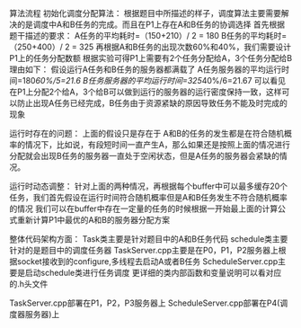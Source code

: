 算法流程
初始化调度分配算法：
根据题目中所描述的样子，调度算法主要需要解决的是调度中A和B任务的完成。而且在P1上存在A和B任务的协调选择
首先根据题干描述的要求：
A任务的平均耗时=（150+210）/ 2 = 180
B任务的平均耗时=（250+400）/ 2 = 325
再根据A和B任务的出现次数60%和40%，我们需要设计P1上的任务分配数额
根据实验可得P1上需要有2个任务分配给A，3个任务分配给B
理由如下：
假设运行A任务和B任务的服务器都满载了
A任务服务器的平均运行时间=180*60%/5=21.6
B任务服务器的平均运行时间=325*40%/6=21.67
可以看见在P1上分配2个给A，3个给B可以做到运行的服务器的运行密度保持一致，这样可以防止出现A任务已经完成，B任务由于资源紧缺的原因导致任务不能及时完成的现象



运行时存在的问题：
上面的假设只是存在于
A和B的任务的发生都是在符合随机概率的情况下，比如说，有段短时间一直产生A，那么如果还是按照上面的情况进行分配就会出现B任务的服务器一直处于空闲状态，但是A任务的服务器会紧缺的情况。



运行时动态调整：
针对上面的两种情况，再根据每个buffer中可以最多缓存20个任务，我们首先假设在运行时间符合随机概率但是A和B任务发生不符合随机概率的情况
我们可以在buffer中存在一定量的任务的时候根据一开始最上面的计算公式重新计算P1中最优的A和B的服务器分配方案


整体代码架构方面：
Task类主要是针对题目中的A和B任务代码
schedule类主要针对的是题目中的调度任务器
TaskServer.cpp主要是在P0，P1，P2服务器上根据socket接收到的configure,多线程去启动A或者B任务
ScheduleServer.cpp主要是启动schedule类进行任务调度
更详细的类内部函数和变量说明可以看对应的.h头文件

TaskServer.cpp部署在P1，P2，P3服务器上
ScheduleServer.cpp部署在P4(调度器服务器)上